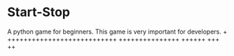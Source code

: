 # Start-Stop
A python game for beginners. This game is very important for developers.
+
+++++++++++++++++++++++++++
+++++++++++++++
++++++
+++
++
